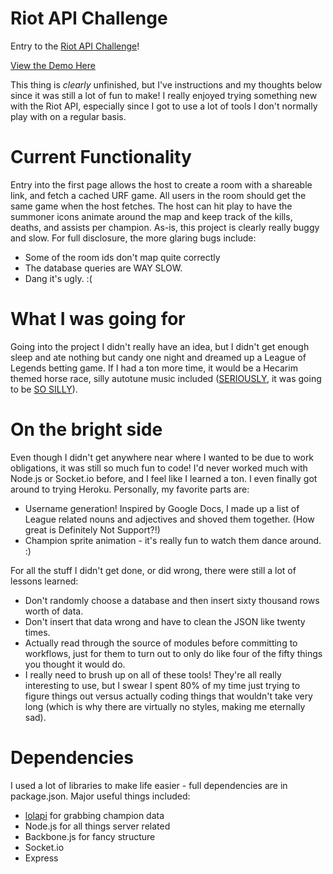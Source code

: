 # Riot API Challenge
Entry to the [Riot API Challenge](https://developer.riotgames.com/discussion/riot-games-api/show/bX8Z86bm)!

[View the Demo Here](https://riot-api-challenge.herokuapp.com/)

This thing is *clearly* unfinished, but I've instructions and my thoughts below since it was still a lot of fun to make! I really enjoyed trying something new with the Riot API, especially since I got to use a lot of tools I don't normally play with on a regular basis.

# Current Functionality
Entry into the first page allows the host to create a room with a shareable link, and fetch a cached URF game. All users in the room should get the same game when the host fetches. The host can hit play to have the summoner icons animate around the map and keep track of the kills, deaths, and assists per champion.
As-is, this project is clearly really buggy and slow. For full disclosure, the more glaring bugs include:
- Some of the room ids don't map quite correctly
- The database queries are WAY SLOW.
- Dang it's ugly. :(

# What I was going for
Going into the project I didn't really have an idea, but I didn't get enough sleep and ate nothing but candy one night and dreamed up a League of Legends betting game. If I had a ton more time, it would be a Hecarim themed horse race, silly autotune music included ([SERIOUSLY](http://upload.wikimedia.org/wikipedia/commons/6/60/FirstCall.ogg), it was going to be [SO SILLY](http://upload.wikimedia.org/wikipedia/commons/4/43/Gioachino_Rossini%2C_William_Tell_Overture_%28military_band_version%2C_2000%29.ogg)).

# On the bright side
Even though I didn't get anywhere near where I wanted to be due to work obligations, it was still so much fun to code! I'd never worked much with Node.js or Socket.io before, and I feel like I learned a ton. I even finally got around to trying Heroku. Personally, my favorite parts are:
- Username generation! Inspired by Google Docs, I made up a list of League related nouns and adjectives and shoved them together. (How great is Definitely Not Support?!)
- Champion sprite animation - it's really fun to watch them dance around. :)

For all the stuff I didn't get done, or did wrong, there were still a lot of lessons learned:
- Don't randomly choose a database and then insert sixty thousand rows worth of data.
- Don't insert that data wrong and have to clean the JSON like twenty times.
- Actually read through the source of modules before committing to workflows, just for them to turn out to only do like four of the fifty things you thought it would do.
- I really need to brush up on all of these tools! They're all really interesting to use, but I swear I spent 80% of my time just trying to figure things out versus actually coding things that wouldn't take very long (which is why there are virtually no styles, making me eternally sad).

# Dependencies
I used a lot of libraries to make life easier - full dependencies are in package.json. Major useful things included:
- [lolapi](https://www.npmjs.com/package/lolapi) for grabbing champion data
- Node.js for all things server related
- Backbone.js for fancy structure
- Socket.io
- Express